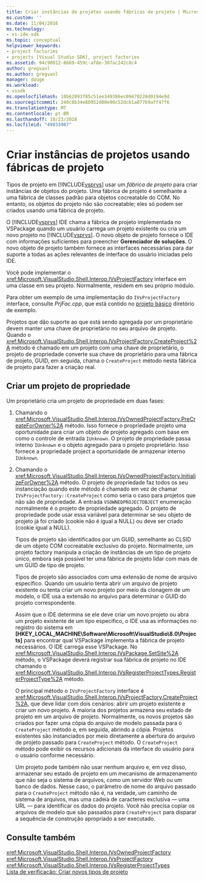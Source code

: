 ```yaml
---
title: Criar instâncias de projetos usando fábricas de projeto | Microsoft Docs
ms.custom: ''
ms.date: 11/04/2016
ms.technology:
- vs-ide-sdk
ms.topic: conceptual
helpviewer_keywords:
- project factories
- projects [Visual Studio SDK], project factories
ms.assetid: 94c90012-8669-459c-af8e-307ac242c8c4
author: gregvanl
ms.author: gregvanl
manager: douge
ms.workload:
- vssdk
ms.openlocfilehash: 10b62093f85c51ee349386ec09470228d0194e9d
ms.sourcegitcommit: 240c8b34e80952d00e90c52dcb1a077b9aff47f6
ms.translationtype: MT
ms.contentlocale: pt-BR
ms.lasthandoff: 10/23/2018
ms.locfileid: "49833987"
---
```

# <a name="create-project-instances-by-using-project-factories"></a>Criar instâncias de projetos usando fábricas de projeto
Tipos de projeto em [!INCLUDE[vsprvs](../../code-quality/includes/vsprvs_md.md)] usar um *fábrica de projeto* para criar instâncias de objetos do projeto. Uma fábrica de projeto é semelhante a uma fábrica de classes padrão para objetos cocreatable do COM. No entanto, os objetos do projeto não são cocreatable; eles só podem ser criados usando uma fábrica de projeto.  
  
 O [!INCLUDE[vsprvs](../../code-quality/includes/vsprvs_md.md)] IDE chama a fábrica de projeto implementada no VSPackage quando um usuário carrega um projeto existente ou cria um novo projeto no [!INCLUDE[vsprvs](../../code-quality/includes/vsprvs_md.md)]. O novo objeto de projeto fornece o IDE com informações suficientes para preencher **Gerenciador de soluções**. O novo objeto de projeto também fornece as interfaces necessárias para dar suporte a todas as ações relevantes de interface do usuário iniciadas pelo IDE.  
  
 Você pode implementar o <xref:Microsoft.VisualStudio.Shell.Interop.IVsProjectFactory> interface em uma classe em seu projeto. Normalmente, residem em seu próprio módulo.  
  
 Para obter um exemplo de uma implementação do `IVsProjectFactory` interface, consulte *PrjFac.cpp*, que está contido no [projeto básico](https://www.microsoft.com/download/details.aspx?id=55984) diretório de exemplo.  
  
 Projetos que dão suporte ao que está sendo agregada por um proprietário devem manter uma chave de proprietário no seu arquivo de projeto. Quando o <xref:Microsoft.VisualStudio.Shell.Interop.IVsProjectFactory.CreateProject%2A> método é chamado em um projeto com uma chave de proprietário, o projeto de propriedade converte sua chave de proprietário para uma fábrica de projeto, GUID, em seguida, chama o `CreateProject` método nesta fábrica de projeto para fazer a criação real.  
  
## <a name="create-an-owned-project"></a>Criar um projeto de propriedade  
 Um proprietário cria um projeto de propriedade em duas fases:  
  
1. Chamando o <xref:Microsoft.VisualStudio.Shell.Interop.IVsOwnedProjectFactory.PreCreateForOwner%2A> método. Isso fornece o propriedade projeto uma oportunidade para criar um objeto de projeto agregado com base em como o controle de entrada `IUnknown`. O projeto de propriedade passa interno `IUnknown` e o objeto agregado para o projeto proprietário. Isso fornece a propriedade project a oportunidade de armazenar interno `IUnknown`.  
  
2. Chamando o <xref:Microsoft.VisualStudio.Shell.Interop.IVsOwnedProjectFactory.InitializeForOwner%2A> método. O projeto de propriedade faz todos os seu instanciação quando este método é chamado em vez de chamar `IVsProjectFactory::CreateProject` como seria o caso para projetos que não são de propriedade. A entrada `VSOWNEDPROJECTOBJECT` enumeração normalmente é o projeto de propriedade agregado. O projeto de propriedade pode usar essa variável para determinar se seu objeto de projeto já foi criado (cookie não é igual a NULL) ou deve ser criado (cookie igual a NULL).  
  
   Tipos de projeto são identificados por um GUID, semelhante ao CLSID de um objeto COM cocreatable exclusivo do projeto. Normalmente, um projeto factory manipula a criação de instâncias de um tipo de projeto único, embora seja possível ter uma fábrica de projeto lidar com mais de um GUID de tipo de projeto.  
  
   Tipos de projeto são associados com uma extensão de nome de arquivo específico. Quando um usuário tenta abrir um arquivo de projeto existente ou tenta criar um novo projeto por meio da clonagem de um modelo, o IDE usa a extensão no arquivo para determinar o GUID do projeto correspondente.  
  
   Assim que o IDE determina se ele deve criar um novo projeto ou abra um projeto existente de um tipo específico, o IDE usa as informações no registro do sistema em **[HKEY_LOCAL_MACHINE\Software\Microsoft\VisualStudio\8.0\Projects]**  para encontrar qual VSPackage implementa a fábrica de projeto necessários. O IDE carrega esse VSPackage. No <xref:Microsoft.VisualStudio.Shell.Interop.IVsPackage.SetSite%2A> método, o VSPackage deverá registrar sua fábrica de projeto no IDE chamando o <xref:Microsoft.VisualStudio.Shell.Interop.IVsRegisterProjectTypes.RegisterProjectType%2A> método.  
  
   O principal método o `IVsProjectFactory` interface é <xref:Microsoft.VisualStudio.Shell.Interop.IVsProjectFactory.CreateProject%2A>, que deve lidar com dois cenários: abrir um projeto existente e criar um novo projeto. A maioria dos projetos armazena seu estado de projeto em um arquivo de projeto. Normalmente, os novos projetos são criados por fazer uma cópia do arquivo de modelo passada para o `CreateProject` método e, em seguida, abrindo a cópia. Projetos existentes são instanciados por meio diretamente a abertura do arquivo de projeto passado para `CreateProject` método. O `CreateProject` método pode exibir os recursos adicionais da interface do usuário para o usuário conforme necessário.  
  
   Um projeto pode também não usar nenhum arquivo e, em vez disso, armazenar seu estado de projeto em um mecanismo de armazenamento que não seja o sistema de arquivos, como um servidor Web ou um banco de dados. Nesse caso, o parâmetro de nome do arquivo passado para o `CreateProject` método não é, na verdade, um caminho de sistema de arquivos, mas uma cadeia de caracteres exclusiva — uma URL — para identificar os dados do projeto. Você não precisa copiar os arquivos de modelo que são passados para `CreateProject` para disparar a sequência de construção apropriado a ser executado.  
  
## <a name="see-also"></a>Consulte também  
 <xref:Microsoft.VisualStudio.Shell.Interop.IVsOwnedProjectFactory>   
 <xref:Microsoft.VisualStudio.Shell.Interop.IVsProjectFactory>   
 <xref:Microsoft.VisualStudio.Shell.Interop.IVsRegisterProjectTypes>   
 [Lista de verificação: Criar novos tipos de projeto](../../extensibility/internals/checklist-creating-new-project-types.md)